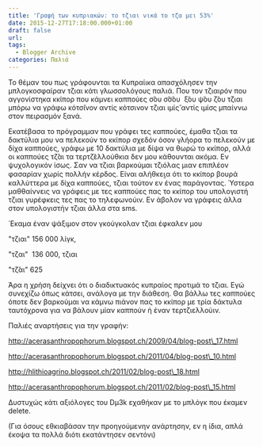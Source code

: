 ```yaml
---
title: 'Γραφή των κυπριακών: τo τζιαι νικά το τζα μει 53%'
date: 2015-12-27T17:18:00.000+01:00
draft: false
url: 
tags:
  - Blogger Archive
categories: Παλιά
---
```


Το θέμαν του πως γράφουνται τα Κυπραίικα απασχόλησεν την μπλογκοσφαίραν τζιαι κάτι γλωσσολόγους παλιά. Που τον τζιαιρόν που αγγονίστηκα κκίπορ που κάμνει καππούες σ̆ου σ̆σ̆ου  ξ̆ου ψ̆ου ζ̆ου τζιαι μπόρω να γράφω κότσ̆ινον αντίς κότσινον τζιαι ιμίς̆ αντίς ιμίσς μπαίννω στον πειρασμόν ξανά.  
  
Εκατέβασα το πρόγραμμαν που γράφει τες καππούες, έμαθα τζιαι τα δακτύλια μου να πελεκούν το κκίπορ σχεδόν όσον γλήορα το πελεκούν με δίχα καππούες, γράφω με 10 δακτύλια με δίψα να θωρώ το κκίπορ, αλλά οι καππούες τζ̆αι τα τερτζ̆ελλούθκια δεν μου κάθουνται ακόμα. Εν ψυχολογικόν ίσως. Σαν να τζιαι βαρκούμαι τζιόλας μιαν επιπλέον φασαρίαν χωρίς πολλήν κέρδος. Είναι αλήθκει̮α ότι το κκίπορ βουρά καλλύττερα με δίχα καππούες, τζιαι τούτον εν ένας παράγοντας. Ύστερα μαθθαίννεις να γράφεις με τες καππούες πας το κκίπορ του υπολογιστή τζιαι γυρέφκεις τες πας το τηλεφωνούιν. Εν άβολον να γράφεις άλλα στον υπολογιστήν τζιαι άλλα στα sms.  
  
΄Εκαμα έναν ψάξιμον στον γκούγκολαν τζιαι έφκαλεν μου  
  
"τζιαι" 156 000 λίγκ,  
  
"τζαι"  136 000, τζιαι  
  
"τζ̆αι" 625  
  
Άρα η χρήση δείχνει ότι ο διαδικτυακός κυπραίος προτιμά το τζιαι. Εγώ συνεχίζω όπως κάτσει, ανάλογα με την διάθεση. Θα βάλλω τες καππούες όποτε δεν βαρκούμαι να κάμνω πιάνον πας το κκίπορ με τρία δάκτυλα ταυτόχρονα για να βάλουν μίαν καππούν ή έναν τερτζιελλούιν.  
  
Παλιές αναρτήσεις για την γραφήν:  
  
http://acerasanthropophorum.blogspot.ch/2009/04/blog-post\_17.html  
  
http://acerasanthropophorum.blogspot.ch/2011/04/blog-post\_10.html  
  
http://hlithioagrino.blogspot.ch/2011/02/blog-post\_18.html  

  

http://acerasanthropophorum.blogspot.ch/2011/02/blog-post\_15.html

  

Δυστυχώς κάτι αξιόλογες του Dμ3k εχαθήκαν με το μπλόγκ που έκαμεν delete.  
  
(Για όσους εθκιαβάσαν την προηγούμενην ανάρτησην, εν η ίδια, απλά έκοψα τα πολλά διότι εκατάντησεν σεντόνι)
